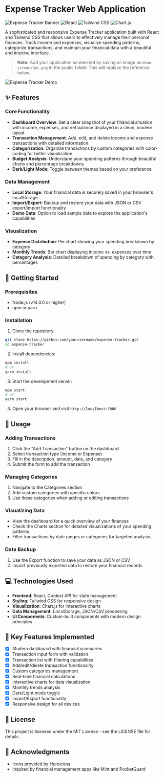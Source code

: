 # Expense Tracker Web Application

![Expense Tracker Banner](https://img.shields.io/badge/Expense%20Tracker-Financial%20Management-blue)
![React](https://img.shields.io/badge/React-18.0.0-61DAFB?logo=react)
![Tailwind CSS](https://img.shields.io/badge/Tailwind%20CSS-3.3.0-38B2AC?logo=tailwind-css)
![Chart.js](https://img.shields.io/badge/Chart.js-4.0.0-FF6384?logo=chart-dot-js)

A sophisticated and responsive Expense Tracker application built with React and Tailwind CSS that allows users to effectively manage their personal finances. Track income and expenses, visualize spending patterns, categorize transactions, and maintain your financial data with a beautiful and intuitive interface.

> **Note:** Add your application screenshot by saving an image as `demo-screenshot.png` in the public folder. This will replace the reference below.

![Expense Tracker Demo](./public/demo-screenshot.png)

## ✨ Features

### Core Functionality

- **Dashboard Overview**: Get a clear snapshot of your financial situation with income, expenses, and net balance displayed in a clean, modern layout
- **Transaction Management**: Add, edit, and delete income and expense transactions with detailed information
- **Categorization**: Organize transactions by custom categories with color-coding for better visualization
- **Budget Analysis**: Understand your spending patterns through beautiful charts and percentage breakdowns
- **Dark/Light Mode**: Toggle between themes based on your preference

### Data Management

- **Local Storage**: Your financial data is securely saved in your browser's localStorage
- **Import/Export**: Backup and restore your data with JSON or CSV export/import functionality
- **Demo Data**: Option to load sample data to explore the application's capabilities

### Visualization

- **Expense Distribution**: Pie chart showing your spending breakdown by category
- **Monthly Trends**: Bar chart displaying income vs. expenses over time
- **Category Analysis**: Detailed breakdown of spending by category with percentages

## 🚀 Getting Started

### Prerequisites

- Node.js (v14.0.0 or higher)
- npm or yarn

### Installation

1. Clone the repository:

```bash
git clone https://github.com/yourusername/expense-tracker.git
cd expense-tracker
```

2. Install dependencies:

```bash
npm install
# or
yarn install
```

3. Start the development server:

```bash
npm start
# or
yarn start
```

4. Open your browser and visit `http://localhost:3000`

## 🔧 Usage

### Adding Transactions

1. Click the "Add Transaction" button on the dashboard
2. Select transaction type (Income or Expense)
3. Fill in the description, amount, date, and category
4. Submit the form to add the transaction

### Managing Categories

1. Navigate to the Categories section
2. Add custom categories with specific colors
3. Use these categories when adding or editing transactions

### Visualizing Data

- View the dashboard for a quick overview of your finances
- Check the Charts section for detailed visualizations of your spending patterns
- Filter transactions by date ranges or categories for targeted analysis

### Data Backup

1. Use the Export function to save your data as JSON or CSV
2. Import previously exported data to restore your financial records

## 💻 Technologies Used

- **Frontend**: React, Context API for state management
- **Styling**: Tailwind CSS for responsive design
- **Visualization**: Chart.js for interactive charts
- **Data Management**: LocalStorage, JSON/CSV processing
- **UI Components**: Custom-built components with modern design principles

## 🌟 Key Features Implemented

- [x] Modern dashboard with financial summaries
- [x] Transaction input form with validation
- [x] Transaction list with filtering capabilities
- [x] Add/edit/delete transaction functionality
- [x] Custom categories management
- [x] Real-time financial calculations
- [x] Interactive charts for data visualization
- [x] Monthly trends analysis
- [x] Dark/Light mode toggle
- [x] Import/Export functionality
- [x] Responsive design for all devices

## 📝 License

This project is licensed under the MIT License - see the LICENSE file for details.

## 🙏 Acknowledgments

- Icons provided by [Heroicons](https://heroicons.com/)
- Inspired by financial management apps like Mint and PocketGuard
